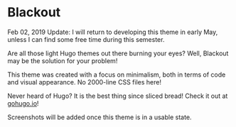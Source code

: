 # Blackout

Feb 02, 2019 Update: I will return to developing this theme in early May, unless I can find some free time during this semester.

Are all those light Hugo themes out there burning your eyes? Well, Blackout may be the solution for your problem!

This theme was created with a focus on minimalism, both in terms of code and visual appearance. No 2000-line CSS files here!

Never heard of Hugo? It is the best thing since sliced bread! Check it out at [gohugo.io](https://gohugo.io/)!

Screenshots will be added once this theme is in a usable state.
